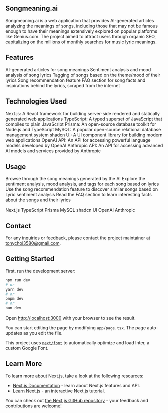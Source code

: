 ## Songmeaning.ai

Songmeaning.ai is a web application that provides AI-generated articles analyzing the meanings of songs, including those that may not be famous enough to have their meanings extensively explored on popular platforms like Genius.com. The project aimed to attract users through organic SEO, capitalizing on the millions of monthly searches for music lyric meanings.

## Features

AI-generated articles for song meanings
Sentiment analysis and mood analysis of song lyrics
Tagging of songs based on the theme/mood of their lyrics
Song recommendation feature
FAQ section for song facts and inspirations behind the lyrics, scraped from the internet

## Technologies Used

Next.js: A React framework for building server-side rendered and statically generated web applications
TypeScript: A typed superset of JavaScript that compiles to plain JavaScript
Prisma: An open-source database toolkit for Node.js and TypeScript
MySQL: A popular open-source relational database management system
shadcn UI: A UI component library for building modern web applications
OpenAI API: An API for accessing powerful language models developed by OpenAI
Anthropic API: An API for accessing advanced AI models and services provided by Anthropic



## Usage

Browse through the song meanings generated by the AI
Explore the sentiment analysis, mood analysis, and tags for each song based on lyrics
Use the song recommendation feature to discover similar songs based on Lyric sentiment analysis
Read the FAQ section to learn interesting facts about the songs and their lyrics


Next.js
TypeScript
Prisma
MySQL
shadcn UI
OpenAI
Anthropic


## Contact
For any inquiries or feedback, please contact the project maintainer at tonychoi3580@gmail.com.


## Getting Started

First, run the development server:

```bash
npm run dev
# or
yarn dev
# or
pnpm dev
# or
bun dev
```

Open [http://localhost:3000](http://localhost:3000) with your browser to see the result.

You can start editing the page by modifying `app/page.tsx`. The page auto-updates as you edit the file.

This project uses [`next/font`](https://nextjs.org/docs/basic-features/font-optimization) to automatically optimize and load Inter, a custom Google Font.

## Learn More

To learn more about Next.js, take a look at the following resources:

- [Next.js Documentation](https://nextjs.org/docs) - learn about Next.js features and API.
- [Learn Next.js](https://nextjs.org/learn) - an interactive Next.js tutorial.

You can check out [the Next.js GitHub repository](https://github.com/vercel/next.js/) - your feedback and contributions are welcome!


